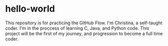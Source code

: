 # hello-world
This repository is for practicing the GitHub Flow. 
I'm Christina, a self-taught coder. I'm in the proccess of learning C, Java, and Python code. This project will be the first of my journey, and progression to become a full time coder. 
